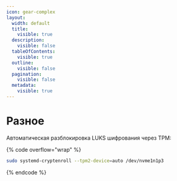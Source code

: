 ```yaml
---
icon: gear-complex
layout:
  width: default
  title:
    visible: true
  description:
    visible: false
  tableOfContents:
    visible: true
  outline:
    visible: false
  pagination:
    visible: false
  metadata:
    visible: true
---
```


# Разное

Автоматическая разблокировка LUKS шифрования через TPM:

{% code overflow="wrap" %}
```sh
sudo systemd-cryptenroll --tpm2-device=auto /dev/nvme1n1p3
```
{% endcode %}
